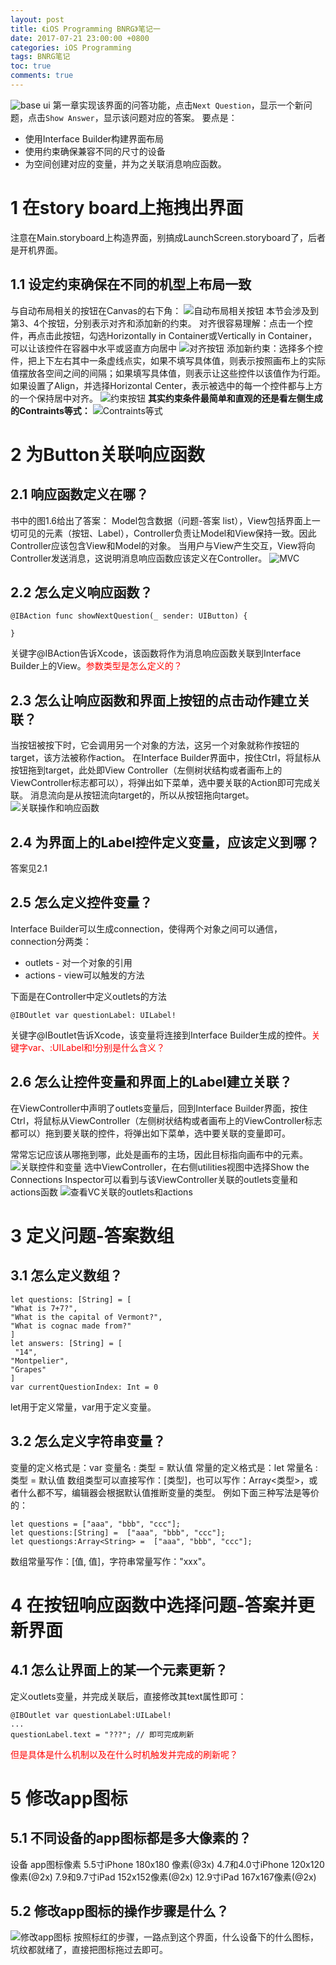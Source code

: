 ```yaml
---
layout: post
title: 《iOS Programming BNRG》笔记一
date: 2017-07-21 23:00:00 +0800
categories: iOS Programming
tags: BNRG笔记
toc: true
comments: true
---
```

![base ui](0721iOSProgrammingBNRG01/img01.png)
第一章实现该界面的问答功能，点击`Next Question`，显示一个新问题，点击`Show Answer`，显示该问题对应的答案。
要点是：
- 使用Interface Builder构建界面布局
- 使用约束确保兼容不同的尺寸的设备
- 为空间创建对应的变量，并为之关联消息响应函数。<!-- more -->

# 1 在story board上拖拽出界面
注意在Main.storyboard上构造界面，别搞成LaunchScreen.storyboard了，后者是开机界面。

## 1.1 设定约束确保在不同的机型上布局一致
与自动布局相关的按钮在Canvas的右下角：
![自动布局相关按钮](0721iOSProgrammingBNRG01/img02.png)
本节会涉及到第3、4个按钮，分别表示对齐和添加新的约束。
对齐很容易理解：点击一个控件，再点击此按钮，勾选Horizontally in Container或Vertically in Container，可以让该控件在容器中水平或竖直方向居中
![对齐按钮](0721iOSProgrammingBNRG01/img03.png)
添加新约束：选择多个控件，把上下左右其中一条虚线点实，如果不填写具体值，则表示按照画布上的实际值摆放各空间之间的间隔；如果填写具体值，则表示让这些控件以该值作为行距。如果设置了Align，并选择Horizontal Center，表示被选中的每一个控件都与上方的一个保持居中对齐。
![约束按钮](0721iOSProgrammingBNRG01/img04.png)
**其实约束条件最简单和直观的还是看左侧生成的Contraints等式：**
![Contraints等式](0721iOSProgrammingBNRG01/img05.png)
# 2 为Button关联响应函数
## 2.1 响应函数定义在哪？
书中的图1.6给出了答案：
Model包含数据（问题-答案 list），View包括界面上一切可见的元素（按钮、Label），Controller负责让Model和View保持一致。因此Controller应该包含View和Model的对象。
当用户与View产生交互，View将向Controller发送消息，这说明消息响应函数应该定义在Controller。
![MVC](0721iOSProgrammingBNRG01/img06.png)
## 2.2 怎么定义响应函数？
``` objc
@IBAction func showNextQuestion(_ sender: UIButton) { 

}
```
关键字@IBAction告诉Xcode，该函数将作为消息响应函数关联到Interface Builder上的View。<font color=red>参数类型是怎么定义的？</font>
## 2.3 怎么让响应函数和界面上按钮的点击动作建立关联？
当按钮被按下时，它会调用另一个对象的方法，这另一个对象就称作按钮的target，该方法被称作action。
在Interface Builder界面中，按住Ctrl，将鼠标从按钮拖到target，此处即View Controller（左侧树状结构或者画布上的ViewController标志都可以），将弹出如下菜单，选中要关联的Action即可完成关联。
消息流向是从按钮流向target的，所以从按钮拖向target。
![关联操作和响应函数](0721iOSProgrammingBNRG01/img07.png)
## 2.4 为界面上的Label控件定义变量，应该定义到哪？
答案见2.1
## 2.5 怎么定义控件变量？
Interface Builder可以生成connection，使得两个对象之间可以通信，connection分两类：
- outlets - 对一个对象的引用
- actions - view可以触发的方法

下面是在Controller中定义outlets的方法
``` objc
@IBOutlet var questionLabel: UILabel!
```
关键字@IBoutlet告诉Xcode，该变量将连接到Interface Builder生成的控件。<font color=red>关键字var、:UILabel和!分别是什么含义？</font>
## 2.6 怎么让控件变量和界面上的Label建立关联？
在ViewController中声明了outlets变量后，回到Interface Builder界面，按住Ctrl，将鼠标从ViewController（左侧树状结构或者画布上的ViewController标志都可以）拖到要关联的控件，将弹出如下菜单，选中要关联的变量即可。

常常忘记应该从哪拖到哪，此处是画布的主场，因此目标指向画布中的元素。
![关联控件和变量](0721iOSProgrammingBNRG01/img08.png)
选中ViewController，在右侧utilities视图中选择Show the Connections Inspector可以看到与该ViewController关联的outlets变量和actions函数
![查看VC关联的outlets和actions](0721iOSProgrammingBNRG01/img09.png)

# 3 定义问题-答案数组
## 3.1 怎么定义数组？
``` objc
let questions: [String] = [
"What is 7+7?",
"What is the capital of Vermont?", 
"What is cognac made from?"
]
let answers: [String] = [
 "14",
"Montpelier", 
"Grapes"
]
var currentQuestionIndex: Int = 0
```
let用于定义常量，var用于定义变量。
## 3.2 怎么定义字符串变量？
变量的定义格式是：var 变量名 : 类型 = 默认值
常量的定义格式是：let 常量名 : 类型 = 默认值
数组类型可以直接写作：[类型]，也可以写作：Array<类型>，或者什么都不写，编辑器会根据默认值推断变量的类型。
例如下面三种写法是等价的：
``` objc
let questions = ["aaa", "bbb", "ccc"];
let questions:[String] =  ["aaa", "bbb", "ccc"];
let questiongs:Array<String> =  ["aaa", "bbb", "ccc"];
```
数组常量写作：[值, 值]，字符串常量写作："xxx"。

# 4 在按钮响应函数中选择问题-答案并更新界面
## 4.1 怎么让界面上的某一个元素更新？
定义outlets变量，并完成关联后，直接修改其text属性即可：
``` objc
@IBOutlet var questionLabel:UILabel!
...
questionLabel.text = "???";	// 即可完成刷新
```
<font color=red>但是具体是什么机制以及在什么时机触发并完成的刷新呢？</font>

# 5 修改app图标
## 5.1 不同设备的app图标都是多大像素的？
设备				app图标像素
5.5寸iPhone		180x180 像素(@3x)
4.7和4.0寸iPhone	120x120像素(@2x)
7.9和9.7寸iPad	152x152像素(@2x)
12.9寸iPad		167x167像素(@2x)

## 5.2 修改app图标的操作步骤是什么？
![修改app图标](0721iOSProgrammingBNRG01/img10.png)
按照标红的步骤，一路点到这个界面，什么设备下的什么图标，坑纹都就绪了，直接把图标拖过去即可。